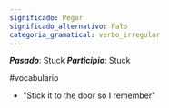 ```yaml
---
significado: Pegar
significado_alternativo: Palo
categoria_gramatical: verbo_irregular
---
```


***Pasado***: Stuck
***Participio***: Stuck

#vocabulario

- "Stick it to the door so I remember"